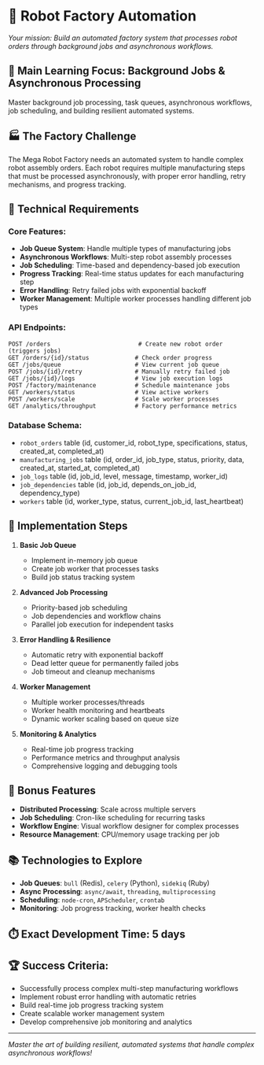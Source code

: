 # 🤖 **Robot Factory Automation**

*Your mission: Build an automated factory system that processes robot orders through background jobs and asynchronous workflows.*

## 🎯 **Main Learning Focus: Background Jobs & Asynchronous Processing**
Master background job processing, task queues, asynchronous workflows, job scheduling, and building resilient automated systems.

## 🏭 The Factory Challenge

The Mega Robot Factory needs an automated system to handle complex robot assembly orders. Each robot requires multiple manufacturing steps that must be processed asynchronously, with proper error handling, retry mechanisms, and progress tracking.

## 🔧 Technical Requirements

### **Core Features:**
- **Job Queue System**: Handle multiple types of manufacturing jobs
- **Asynchronous Workflows**: Multi-step robot assembly processes
- **Job Scheduling**: Time-based and dependency-based job execution
- **Progress Tracking**: Real-time status updates for each manufacturing step
- **Error Handling**: Retry failed jobs with exponential backoff
- **Worker Management**: Multiple worker processes handling different job types

### **API Endpoints:**
```
POST /orders                         # Create new robot order (triggers jobs)
GET /orders/{id}/status             # Check order progress
GET /jobs/queue                     # View current job queue
POST /jobs/{id}/retry               # Manually retry failed job
GET /jobs/{id}/logs                 # View job execution logs
POST /factory/maintenance           # Schedule maintenance jobs
GET /workers/status                 # View active workers
POST /workers/scale                 # Scale worker processes
GET /analytics/throughput           # Factory performance metrics
```

### **Database Schema:**
- `robot_orders` table (id, customer_id, robot_type, specifications, status, created_at, completed_at)
- `manufacturing_jobs` table (id, order_id, job_type, status, priority, data, created_at, started_at, completed_at)
- `job_logs` table (id, job_id, level, message, timestamp, worker_id)
- `job_dependencies` table (id, job_id, depends_on_job_id, dependency_type)
- `workers` table (id, worker_type, status, current_job_id, last_heartbeat)

## 🚀 Implementation Steps

1. **Basic Job Queue**
   - Implement in-memory job queue
   - Create job worker that processes tasks
   - Build job status tracking system

2. **Advanced Job Processing**
   - Priority-based job scheduling
   - Job dependencies and workflow chains
   - Parallel job execution for independent tasks

3. **Error Handling & Resilience**
   - Automatic retry with exponential backoff
   - Dead letter queue for permanently failed jobs
   - Job timeout and cleanup mechanisms

4. **Worker Management**
   - Multiple worker processes/threads
   - Worker health monitoring and heartbeats
   - Dynamic worker scaling based on queue size

5. **Monitoring & Analytics**
   - Real-time job progress tracking
   - Performance metrics and throughput analysis
   - Comprehensive logging and debugging tools

## 🎁 Bonus Features
- **Distributed Processing**: Scale across multiple servers
- **Job Scheduling**: Cron-like scheduling for recurring tasks
- **Workflow Engine**: Visual workflow designer for complex processes
- **Resource Management**: CPU/memory usage tracking per job

## 📚 Technologies to Explore
- **Job Queues**: `bull` (Redis), `celery` (Python), `sidekiq` (Ruby)
- **Async Processing**: `async/await`, `threading`, `multiprocessing`
- **Scheduling**: `node-cron`, `APScheduler`, `crontab`
- **Monitoring**: Job progress tracking, worker health checks

## ⏱️ **Exact Development Time: 5 days**

## 🏆 **Success Criteria:**
- Successfully process complex multi-step manufacturing workflows
- Implement robust error handling with automatic retries
- Build real-time job progress tracking system
- Create scalable worker management system
- Develop comprehensive job monitoring and analytics

---
*Master the art of building resilient, automated systems that handle complex asynchronous workflows!* 